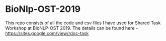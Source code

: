 # BioNlp-OST-2019

This repo consists of all the code and csv files I have used for Shared Task Workshop at BioNLP-OST 2019. The details can be found here - https://sites.google.com/view/rdoc-task
